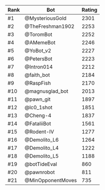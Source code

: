 Rank|Bot|Rating
---|---|---
#1|@MysteriousGold|2301
#2|@TheFreshman1902|2253
#3|@ToromBot|2252
#4|@AMemeBot|2246
#5|@YoBot_v2|2227
#6|@PetersBot|2223
#7|@Intron014|2212
#8|@faith_bot|2184
#9|@RaspFish|2170
#10|@magnusglad_bot|2013
#11|@pawn_git|1897
#12|@lc0_1shot|1851
#13|@Cheng-4|1837
#14|@FataliiBot|1561
#15|@Rodent-IV|1277
#16|@Demolito_L6|1264
#17|@Demolito_L4|1222
#18|@Demolito_L5|1188
#19|@botTideEval|860
#20|@pawnrobot|811
#21|@MinOpponentMoves|735
